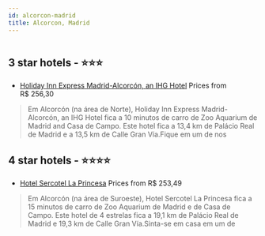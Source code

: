 ```yaml
---
id: alcorcon-madrid
title: Alcorcon, Madrid
---
```


<center><img src="https://i.travelapi.com/hotels/1000000/1000000/992600/992505/4d8d3d0a_z.jpg" alt="" /></center>


##  3 star hotels - ⭐️⭐️⭐️

-    [Holiday Inn Express Madrid-Alcorcón, an IHG Hotel](https://us.hurb.com/hotels/alcorcon/holiday-inn-express-madrid-alcorcon-an-ihg-hotel-HT-QDH7?cmp=18055) Prices from R$ 256,30
   > Em Alcorcón (na área de Norte), Holiday Inn Express Madrid-Alcorcón, an IHG Hotel fica a 10 minutos de carro de Zoo Aquarium de Madrid and Casa de Campo.  Este hotel fica a 13,4 km de Palácio Real de Madrid e a 13,5 km de Calle Gran Vía.Fique em um de nos

##  4 star hotels - ⭐️⭐️⭐️⭐️

-    [Hotel Sercotel La Princesa](https://us.hurb.com/hotels/alcorcon/hotel-sercotel-la-princesa-HT-13AX?cmp=18055) Prices from R$ 253,49
   > Em Alcorcón (na área de Suroeste), Hotel Sercotel La Princesa fica a 15 minutos de carro de Zoo Aquarium de Madrid e de Casa de Campo.  Este hotel de 4 estrelas fica a 19,1 km de Palácio Real de Madrid e 19,3 km de Calle Gran Vía.Sinta-se em casa em um de

